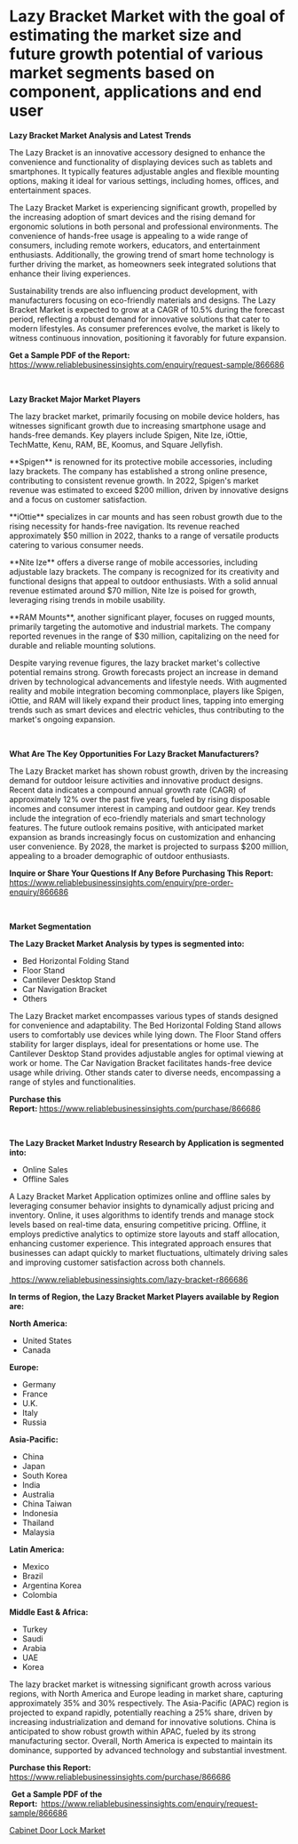 <p><h1>Lazy Bracket Market with the goal of estimating the market size and future growth potential of various market segments based on component, applications and end user</h1></p><p><strong>Lazy Bracket Market Analysis and Latest Trends</strong></p>
<p><p>The Lazy Bracket is an innovative accessory designed to enhance the convenience and functionality of displaying devices such as tablets and smartphones. It typically features adjustable angles and flexible mounting options, making it ideal for various settings, including homes, offices, and entertainment spaces. </p><p>The Lazy Bracket Market is experiencing significant growth, propelled by the increasing adoption of smart devices and the rising demand for ergonomic solutions in both personal and professional environments. The convenience of hands-free usage is appealing to a wide range of consumers, including remote workers, educators, and entertainment enthusiasts. Additionally, the growing trend of smart home technology is further driving the market, as homeowners seek integrated solutions that enhance their living experiences.</p><p>Sustainability trends are also influencing product development, with manufacturers focusing on eco-friendly materials and designs. The Lazy Bracket Market is expected to grow at a CAGR of 10.5% during the forecast period, reflecting a robust demand for innovative solutions that cater to modern lifestyles. As consumer preferences evolve, the market is likely to witness continuous innovation, positioning it favorably for future expansion.</p></p>
<p><strong>Get a Sample PDF of the Report:&nbsp;</strong> <a href="https://www.reliablebusinessinsights.com/enquiry/request-sample/866686?utm_campaign=2127&utm_medium=2&utm_source=Github&utm_content=ia&utm_term=07022025&utm_id=lazy-bracket">https://www.reliablebusinessinsights.com/enquiry/request-sample/866686</a></p>
<p>&nbsp;</p>
<p><strong>Lazy Bracket Major Market Players</strong></p>
<p><p>The lazy bracket market, primarily focusing on mobile device holders, has witnesses significant growth due to increasing smartphone usage and hands-free demands. Key players include Spigen, Nite Ize, iOttie, TechMatte, Kenu, RAM, BE, Koomus, and Square Jellyfish.</p><p>**Spigen** is renowned for its protective mobile accessories, including lazy brackets. The company has established a strong online presence, contributing to consistent revenue growth. In 2022, Spigen's market revenue was estimated to exceed $200 million, driven by innovative designs and a focus on customer satisfaction.</p><p>**iOttie** specializes in car mounts and has seen robust growth due to the rising necessity for hands-free navigation. Its revenue reached approximately $50 million in 2022, thanks to a range of versatile products catering to various consumer needs.</p><p>**Nite Ize** offers a diverse range of mobile accessories, including adjustable lazy brackets. The company is recognized for its creativity and functional designs that appeal to outdoor enthusiasts. With a solid annual revenue estimated around $70 million, Nite Ize is poised for growth, leveraging rising trends in mobile usability.</p><p>**RAM Mounts**, another significant player, focuses on rugged mounts, primarily targeting the automotive and industrial markets. The company reported revenues in the range of $30 million, capitalizing on the need for durable and reliable mounting solutions.</p><p>Despite varying revenue figures, the lazy bracket market's collective potential remains strong. Growth forecasts project an increase in demand driven by technological advancements and lifestyle needs. With augmented reality and mobile integration becoming commonplace, players like Spigen, iOttie, and RAM will likely expand their product lines, tapping into emerging trends such as smart devices and electric vehicles, thus contributing to the market's ongoing expansion.</p></p>
<p>&nbsp;</p>
<p><strong>What Are The Key Opportunities For Lazy Bracket Manufacturers?</strong></p>
<p><p>The Lazy Bracket market has shown robust growth, driven by the increasing demand for outdoor leisure activities and innovative product designs. Recent data indicates a compound annual growth rate (CAGR) of approximately 12% over the past five years, fueled by rising disposable incomes and consumer interest in camping and outdoor gear. Key trends include the integration of eco-friendly materials and smart technology features. The future outlook remains positive, with anticipated market expansion as brands increasingly focus on customization and enhancing user convenience. By 2028, the market is projected to surpass $200 million, appealing to a broader demographic of outdoor enthusiasts.</p></p>
<p><strong>Inquire or Share Your Questions If Any Before Purchasing This Report:</strong> <a href="https://www.reliablebusinessinsights.com/enquiry/pre-order-enquiry/866686?utm_campaign=2127&utm_medium=2&utm_source=Github&utm_content=ia&utm_term=07022025&utm_id=lazy-bracket">https://www.reliablebusinessinsights.com/enquiry/pre-order-enquiry/866686</a></p>
<p>&nbsp;</p>
<p><strong>Market Segmentation</strong></p>
<p><strong>The Lazy Bracket Market Analysis by types is segmented into:</strong></p>
<p><ul><li>Bed Horizontal Folding Stand</li><li>Floor Stand</li><li>Cantilever Desktop Stand</li><li>Car Navigation Bracket</li><li>Others</li></ul></p>
<p><p>The Lazy Bracket market encompasses various types of stands designed for convenience and adaptability. The Bed Horizontal Folding Stand allows users to comfortably use devices while lying down. The Floor Stand offers stability for larger displays, ideal for presentations or home use. The Cantilever Desktop Stand provides adjustable angles for optimal viewing at work or home. The Car Navigation Bracket facilitates hands-free device usage while driving. Other stands cater to diverse needs, encompassing a range of styles and functionalities.</p></p>
<p><strong>Purchase this Report:&nbsp;</strong><a href="https://www.reliablebusinessinsights.com/purchase/866686?utm_campaign=2127&utm_medium=2&utm_source=Github&utm_content=ia&utm_term=07022025&utm_id=lazy-bracket">https://www.reliablebusinessinsights.com/purchase/866686</a></p>
<p>&nbsp;</p>
<p><strong>The Lazy Bracket Market Industry Research by Application is segmented into:</strong></p>
<p><ul><li>Online Sales</li><li>Offline Sales</li></ul></p>
<p><p>A Lazy Bracket Market Application optimizes online and offline sales by leveraging consumer behavior insights to dynamically adjust pricing and inventory. Online, it uses algorithms to identify trends and manage stock levels based on real-time data, ensuring competitive pricing. Offline, it employs predictive analytics to optimize store layouts and staff allocation, enhancing customer experience. This integrated approach ensures that businesses can adapt quickly to market fluctuations, ultimately driving sales and improving customer satisfaction across both channels.</p></p>
<p><a href="https://www.reliablebusinessinsights.com/lazy-bracket-r866686?utm_campaign=2127&utm_medium=2&utm_source=Github&utm_content=ia&utm_term=07022025&utm_id=lazy-bracket">&nbsp;https://www.reliablebusinessinsights.com/lazy-bracket-r866686</a></p>
<p><strong>In terms of Region, the Lazy Bracket Market Players available by Region are:</strong></p>
<p>
    <p> <strong> North America: </strong>
        <ul>
            <li>United States</li>
            <li>Canada</li>
        </ul>
        </p> 
    <p> <strong> Europe: </strong>
        <ul>
            <li>Germany</li>
            <li>France</li>
            <li>U.K.</li>
            <li>Italy</li>
            <li>Russia</li>
        </ul>
        </p> 
    <p> <strong> Asia-Pacific: </strong>
        <ul>
            <li>China</li>
            <li>Japan</li>
            <li>South Korea</li>
            <li>India</li>
            <li>Australia</li>
            <li>China Taiwan</li>
            <li>Indonesia</li>
            <li>Thailand</li>
            <li>Malaysia</li>
        </ul>
        </p> 
    <p> <strong> Latin America: </strong>
        <ul>
            <li>Mexico</li>
            <li>Brazil</li>
            <li>Argentina Korea</li>
            <li>Colombia</li>
        </ul>
        </p> 
    <p> <strong> Middle East & Africa: </strong>
        <ul>
            <li>Turkey</li>
            <li>Saudi</li>
            <li>Arabia</li>
            <li>UAE</li>
            <li>Korea</li>
        </ul>
    </p>
    </p>
<p><p>The lazy bracket market is witnessing significant growth across various regions, with North America and Europe leading in market share, capturing approximately 35% and 30% respectively. The Asia-Pacific (APAC) region is projected to expand rapidly, potentially reaching a 25% share, driven by increasing industrialization and demand for innovative solutions. China is anticipated to show robust growth within APAC, fueled by its strong manufacturing sector. Overall, North America is expected to maintain its dominance, supported by advanced technology and substantial investment.</p></p>
<p><strong>Purchase this Report: </strong><a href="https://www.reliablebusinessinsights.com/purchase/866686?utm_campaign=2127&utm_medium=2&utm_source=Github&utm_content=ia&utm_term=07022025&utm_id=lazy-bracket">https://www.reliablebusinessinsights.com/purchase/866686</a></p>
<p>&nbsp;<strong>Get a Sample PDF of the Report:&nbsp;&nbsp;</strong><a href="https://www.reliablebusinessinsights.com/enquiry/request-sample/866686?utm_campaign=2127&utm_medium=2&utm_source=Github&utm_content=ia&utm_term=07022025&utm_id=lazy-bracket">https://www.reliablebusinessinsights.com/enquiry/request-sample/866686</a></p>
<p><strong></strong></p>
<p><p><a href="https://github.com/seanmcma708/Market-Research-Report-List-1/blob/main/cabinet-door-lock-market.md?utm_campaign=2127&utm_medium=2&utm_source=Github&utm_content=ia&utm_term=07022025&utm_id=lazy-bracket">Cabinet Door Lock Market</a></p></p>